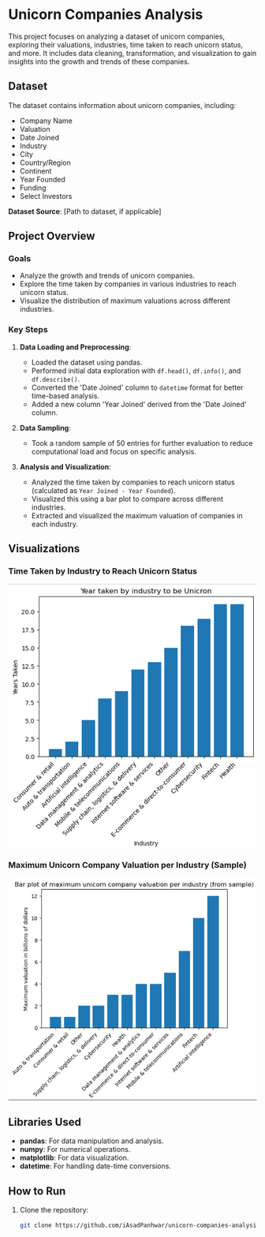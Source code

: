 # Unicorn Companies Analysis

This project focuses on analyzing a dataset of unicorn companies, exploring their valuations, industries, time taken to reach unicorn status, and more. It includes data cleaning, transformation, and visualization to gain insights into the growth and trends of these companies.

## Dataset

The dataset contains information about unicorn companies, including:

- Company Name
- Valuation
- Date Joined
- Industry
- City
- Country/Region
- Continent
- Year Founded
- Funding
- Select Investors

**Dataset Source**: [Path to dataset, if applicable]

## Project Overview

### Goals

- Analyze the growth and trends of unicorn companies.
- Explore the time taken by companies in various industries to reach unicorn status.
- Visualize the distribution of maximum valuations across different industries.

### Key Steps

1. **Data Loading and Preprocessing**:

   - Loaded the dataset using pandas.
   - Performed initial data exploration with `df.head()`, `df.info()`, and `df.describe()`.
   - Converted the 'Date Joined' column to `datetime` format for better time-based analysis.
   - Added a new column 'Year Joined' derived from the 'Date Joined' column.
2. **Data Sampling**:

   - Took a random sample of 50 entries for further evaluation to reduce computational load and focus on specific analysis.
3. **Analysis and Visualization**:

   - Analyzed the time taken by companies to reach unicorn status (calculated as `Year Joined - Year Founded`).
   - Visualized this using a bar plot to compare across different industries.
   - Extracted and visualized the maximum valuation of companies in each industry.

## Visualizations

### Time Taken by Industry to Reach Unicorn Status

![Year taken by industry to be Unicorn](Graphs/Years%20Taken.png)

### Maximum Unicorn Company Valuation per Industry (Sample)

![Maximum valuation in billions per industry](Graphs/Maximum.png)

## Libraries Used

- **pandas**: For data manipulation and analysis.
- **numpy**: For numerical operations.
- **matplotlib**: For data visualization.
- **datetime**: For handling date-time conversions.

## How to Run

1. Clone the repository:
   ```bash
   git clone https://github.com/iAsadPanhwar/unicorn-companies-analysis.git
   ```


